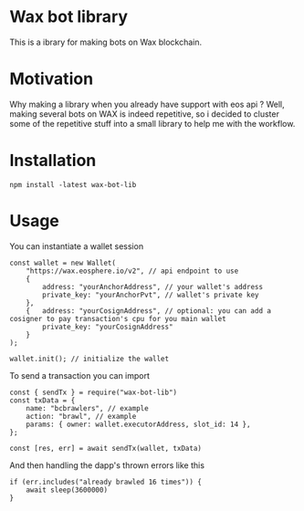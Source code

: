 # Wax bot library
This is a ibrary for making bots on Wax blockchain.

# Motivation
Why making a library when you already have support with eos api ?
Well, making several bots on WAX is indeed repetitive, so i decided to cluster some of the repetitive stuff into a small library to help me with the workflow.


# Installation

```
npm install -latest wax-bot-lib

```

# Usage
You can instantiate a wallet session
```
const wallet = new Wallet(
    "https://wax.eosphere.io/v2", // api endpoint to use
    {
        address: "yourAnchorAddress", // your wallet's address
        private_key: "yourAnchorPvt", // wallet's private key
    },
    {   address: "yourCosignAddress", // optional: you can add a cosigner to pay transaction's cpu for you main wallet
        private_key: "yourCosignAddress" 
    } 
);

wallet.init(); // initialize the wallet
```

To send a transaction you can import 

```
const { sendTx } = require("wax-bot-lib")
const txData = {
    name: "bcbrawlers", // example
    action: "brawl", // example
    params: { owner: wallet.executorAddress, slot_id: 14 },
};

const [res, err] = await sendTx(wallet, txData)
```
And then handling the dapp's thrown errors like this 

```
if (err.includes("already brawled 16 times")) {
    await sleep(3600000)
}
```












